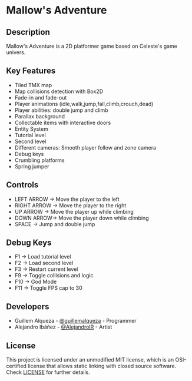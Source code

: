 # Mallow's Adventure

## Description

Mallow's Adventure is a 2D platformer game based on Celeste's game univers.

## Key Features

 - Tiled TMX map
 - Map collisions detection with Box2D
 - Fade-in and fade-out
 - Player animations (idle,walk,jump,fall,climb,crouch,dead)
 - Player abilities: double jump and climb
 - Parallax background
 - Collectable items with interactive doors
 - Entity System
 - Tutorial level
 - Second level
 - Different cameras: Smooth player follow and zone camera
 - Debug keys
 - Crumbling platforms
 - Spring jumper
 
## Controls

 - LEFT ARROW -> Move the player to the left
 - RIGHT ARROW -> Move the player to the right
 - UP ARROW -> Move the player up while climbing
 - DOWN ARROW-> Move the player down while climbing
 - SPACE -> Jump and double jump

## Debug Keys

 - F1 -> Load tutorial level
 - F2 -> Load second level
 - F3 -> Restart current level
 - F9 -> Toggle collisions and logic
 - F10 -> God Mode
 - F11 -> Toggle FPS cap to 30

## Developers

 - Guillem Alqueza - [@guillemalqueza](https://github.com/guillemalqueza) - Programmer
 - Alejandro Ibáñez - [@AlejandroIR](https://github.com/AlejandroIR) - Artist

## License

This project is licensed under an unmodified MIT license, which is an OSI-certified license that allows static linking with closed source software. Check [LICENSE](LICENSE) for further details.
